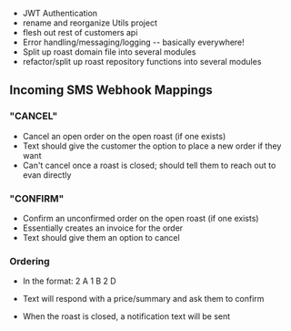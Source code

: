 - JWT Authentication
- rename and reorganize Utils project
- flesh out rest of customers api
- Error handling/messaging/logging -- basically everywhere!
- Split up roast domain file into several modules
- refactor/split up roast repository functions into several modules

## Incoming SMS Webhook Mappings

### "CANCEL"

- Cancel an open order on the open roast (if one exists)
- Text should give the customer the option to place a new order if they want
- Can't cancel once a roast is closed; should tell them to reach out to evan directly

### "CONFIRM"

- Confirm an unconfirmed order on the open roast (if one exists)
- Essentially creates an invoice for the order
- Text should give them an option to cancel

### Ordering

- In the format:
2 A
1 B
2 D

- Text will respond with a price/summary and ask them to confirm
- When the roast is closed, a notification text will be sent
